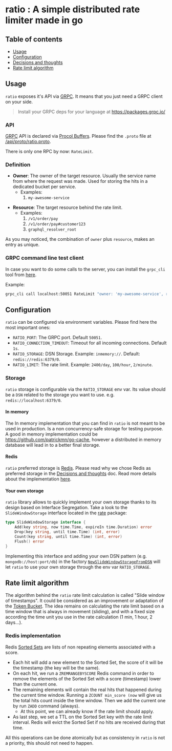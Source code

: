 # ratio : A simple distributed rate limiter made in go

## Table of contents

- [Usage](#usage)
- [Configuration](#configuration)
- [Decisions and thoughts](decisions.md)
- [Rate limit algorithm](#rate-limit-algorithm)

## Usage

`ratio` exposes it's API via [GRPC](https://grpc.io/). It means that you just need a GRPC client on your side.
> Install your GRPC deps for your language at https://packages.grpc.io/

### API

[GRPC](https://grpc.io/) API is declared via [Procol Buffers](https://developers.google.com/protocol-buffers/).
Please find the `.proto` file at [/api/proto/ratio.proto](/api/proto/ratio.proto).

There is only one RPC by now: `RateLimit`.

### Definition

- **Owner**: The owner of the target resource. Usually the service name from where  the request was made. 
Used for storing the hits in a dedicated bucket per service. 
  - Examples:
    1. `my-awesome-service`
* **Resource**: The target resource behind the rate limit.
  - Examples:
    1. `/v1/order/pay`
    2. `/v1/order/pay#customer123`
    3. `graphql_resolver_root`
    
As you may noticed, the combination of `owner` plus `resource`, makes an entry as unique.

### GRPC command line test client

In case you want to do some calls to the server, you can install the `grpc_cli` tool from 
[here](https://github.com/grpc/grpc/blob/master/doc/command_line_tool.md). 

Example:

```bash
grpc_cli call localhost:50051 RateLimit "owner: 'my-awesome-service', resource: '/v1/user/register'"
```

## Configuration

`ratio` can be configured via environment variables. Please find here the most important ones:

- `RATIO_PORT`: The GRPC port. Default `50051`.
- `RATIO_CONNECTION_TIMEOUT`: Timeout for all incoming connections. Default `1s`.
- `RATIO_STORAGE`: DSN Storage. Example: `inmemory://`. Default: `redis://redis:6379/0`.
- `RATIO_LIMIT`: The rate limit. Example: `2400/day`, `100/hour`, `2/minute`.

### Storage

`ratio` storage is configurable via the `RATIO_STORAGE` env var. Its value should be a `DSN` related to the storage you
want to use. e.g. `redis://localhost:6379/0`.

#### In memory

The In memory implementation that you can find in `ratio` is not meant to be used in production. Is a non concurrency-safe 
storage for testing purpose.
A good in memory implementation could be https://github.com/patrickmn/go-cache, however a distributed in memory database 
will lead in to a better final storage.   

#### Redis

`ratio` preferred storage is [Redis](https://redis.io/).
Please read why we chose Redis as preferred storage in the [Decisions and thoughts](decisions.md#storage) doc.
Read more details about the implementation [here](#redis-implementation).

#### Your own storage

`ratio` library allows to quickly implement your own storage thanks to its design based on Interface Segregation.
Take a look to the `SlideWindowStorage` interface located in the [rate](/pkg/rate/storage.go) package:

```go
type SlideWindowStorage interface {
	Add(key string, now time.Time, expireIn time.Duration) error
	Drop(key string, until time.Time) (int, error)
	Count(key string, until time.Time) (int, error)
	Flush() error
}
```

Implementing this interface and adding your own DSN pattern (e.g. `mongodb://host:port/db`) in the factory 
[`NewSlideWindowStorageFromDSN`](/pkg/rate/factory.go) will let `ratio` to use your own storage through 
the env var `RATIO_STORAGE`.

## Rate limit algorithm

The algorithm behind the `ratio` rate limit calculation is called "Slide window of timestamps". It could be considered 
as an improvement or adaptation of the [Token Bucket](decisions.md#token-bucket).
The idea remains on calculating the rate limit based on a time window that is always in movement (sliding), and with a 
fixed size according the time unit you use in the rate calculation (1 min, 1 hour, 2 days...).

### Redis implementation

Redis [Sorted Sets](https://redis.io/topics/data-types#sorted-sets) are lists of non repeating elements associated with 
a score.

- Each hit will add a new element to the Sorted Set, the score of it will be the timestamp (the key will be the same).
- On each hit, we run a `ZREMRANGEBYSCORE` Redis command in order to remove the elements of the Sorted Set with a 
  score (timestamp) lower than the current one.
- The remaining elements will contain the real hits that happened during the current time window. Running a `ZCOUNT min_score (now` 
  will give us the total hits count inside the time window. Then we add the current one by run `ZADD` command (always).
    - At this point, we can already know if the rate limit should apply.
- As last step, we set a TTL on the Sorted Set key with the rate limit interval. Redis will evict the Sorted Set if no 
  hits are received during that time.
  
All this operations can be done atomically but as consistency in `ratio` is not a priority, this should not need to happen. 
  